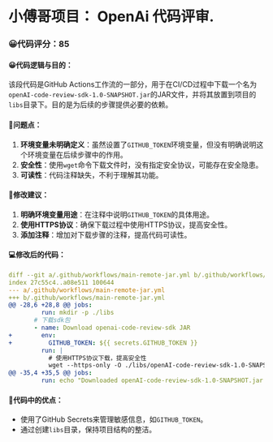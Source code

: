 # 小傅哥项目： OpenAi 代码评审.
### 😀代码评分：85
#### 😀代码逻辑与目的：
该段代码是GitHub Actions工作流的一部分，用于在CI/CD过程中下载一个名为`openAI-code-review-sdk-1.0-SNAPSHOT.jar`的JAR文件，并将其放置到项目的`libs`目录下。目的是为后续的步骤提供必要的依赖。

#### 🤔问题点：
1. **环境变量未明确定义**：虽然设置了`GITHUB_TOKEN`环境变量，但没有明确说明这个环境变量在后续步骤中的作用。
2. **安全性**：使用`wget`命令下载文件时，没有指定安全协议，可能存在安全隐患。
3. **可读性**：代码注释缺失，不利于理解其功能。

#### 🎯修改建议：
1. **明确环境变量用途**：在注释中说明`GITHUB_TOKEN`的具体用途。
2. **使用HTTPS协议**：确保下载过程中使用HTTPS协议，提高安全性。
3. **添加注释**：增加对下载步骤的注释，提高代码可读性。

#### 💻修改后的代码：
```yaml
diff --git a/.github/workflows/main-remote-jar.yml b/.github/workflows/main-remote-jar.yml
index 27c55c4..a08e511 100644
--- a/.github/workflows/main-remote-jar.yml
+++ b/.github/workflows/main-remote-jar.yml
@@ -28,6 +28,8 @@ jobs:
         run: mkdir -p ./libs
       # 下载sdk包
       - name: Download openai-code-review-sdk JAR
+        env:
+          GITHUB_TOKEN: ${{ secrets.GITHUB_TOKEN }}
         run: |
           # 使用HTTPS协议下载，提高安全性
           wget --https-only -O ./libs/openAI-code-review-sdk-1.0-SNAPSHOT.jar https://github.com/dingkan/openAI-code-review/releases/download/v1.0.0/openAI-code-review-sdk-1.0-SNAPSHOT.jar
@@ -35,4 +35,5 @@ jobs:
         run: echo "Downloaded openAI-code-review-sdk-1.0-SNAPSHOT.jar to ./libs"
```

#### 🌟代码中的优点：
- 使用了GitHub Secrets来管理敏感信息，如`GITHUB_TOKEN`。
- 通过创建`libs`目录，保持项目结构的整洁。